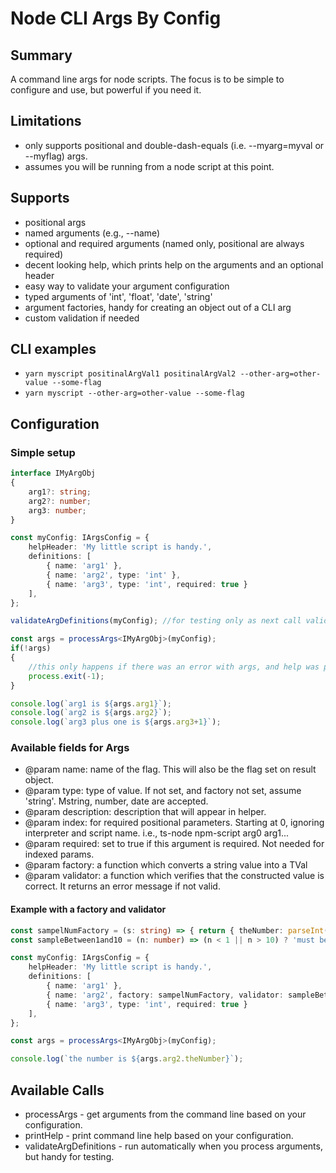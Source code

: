 # Node CLI Args By Config

## Summary
A command line args for node scripts.
The focus is to be simple to configure and use, but powerful if you need it.

## Limitations
- only supports positional and double-dash-equals (i.e. --myarg=myval or --myflag) args.
- assumes you will be running from a node script at this point.

## Supports
- positional args
- named arguments (e.g., --name)
- optional and required arguments (named only, positional are always required)
- decent looking help, which prints help on the arguments and an optional header
- easy way to validate your argument configuration
- typed arguments of 'int', 'float', 'date', 'string'
- argument factories, handy for creating an object out of a CLI arg
- custom validation if needed

## CLI examples
- `yarn myscript positinalArgVal1 positinalArgVal2 --other-arg=other-value --some-flag`
- `yarn myscript --other-arg=other-value --some-flag`

## Configuration

### Simple setup

```typescript
interface IMyArgObj
{
    arg1?: string;
    arg2?: number;
    arg3: number;
}

const myConfig: IArgsConfig = {
    helpHeader: 'My little script is handy.',
    definitions: [
        { name: 'arg1' },
        { name: 'arg2', type: 'int' },
        { name: 'arg3', type: 'int', required: true }
    ],
};

validateArgDefinitions(myConfig); //for testing only as next call validates anyway

const args = processArgs<IMyArgObj>(myConfig);
if(!args)
{
    //this only happens if there was an error with args, and help was printed out
    process.exit(-1);
}

console.log(`arg1 is ${args.arg1}`);
console.log(`arg2 is ${args.arg2}`);
console.log(`arg3 plus one is ${args.arg3+1}`);
```

### Available fields for Args
* @param name: name of the flag. This will also be the flag set on result object.
* @param type: type of value. If not set, and factory not set, assume 'string'. Mstring, number, date are accepted.
* @param description: description that will appear in helper.
* @param index: for required positional parameters. Starting at 0, ignoring interpreter and script name. i.e., ts-node npm-script arg0 arg1...
* @param required: set to true if this argument is required. Not needed for indexed params.
* @param factory: a function which converts a string value into a TVal
* @param validator: a function which verifies that the constructed value is correct. It returns an error message if not valid.

#### Example with a factory and validator

```typescript
const sampelNumFactory = (s: string) => { return { theNumber: parseInt(s), ts: new Date() } };
const sampleBetween1and10 = (n: number) => (n < 1 || n > 10) ? 'must be between 1 and 10' : '';

const myConfig: IArgsConfig = {
    helpHeader: 'My little script is handy.',
    definitions: [
        { name: 'arg1' },
        { name: 'arg2', factory: sampelNumFactory, validator: sampleBetween1and10 },
        { name: 'arg3', type: 'int', required: true }
    ],
};

const args = processArgs<IMyArgObj>(myConfig);

console.log(`the number is ${args.arg2.theNumber}`);
```

## Available Calls
* processArgs - get arguments from the command line based on your configuration.
* printHelp - print command line help based on your configuration.
* validateArgDefinitions - run automatically when you process arguments, but handy for testing.
